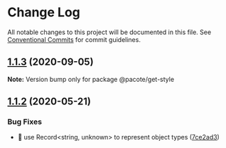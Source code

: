 # Change Log

All notable changes to this project will be documented in this file.
See [Conventional Commits](https://conventionalcommits.org) for commit guidelines.

## [1.1.3](https://github.com/PacoteJS/pacote/compare/@pacote/get-style@1.1.2...@pacote/get-style@1.1.3) (2020-09-05)

**Note:** Version bump only for package @pacote/get-style

## [1.1.2](https://github.com/PacoteJS/pacote/compare/@pacote/get-style@1.1.1...@pacote/get-style@1.1.2) (2020-05-21)

### Bug Fixes

- 🐛 use Record<string, unknown> to represent object types ([7ce2ad3](https://github.com/PacoteJS/pacote/commit/7ce2ad3e25762bd86c90771791b0571f99f1ea32))
